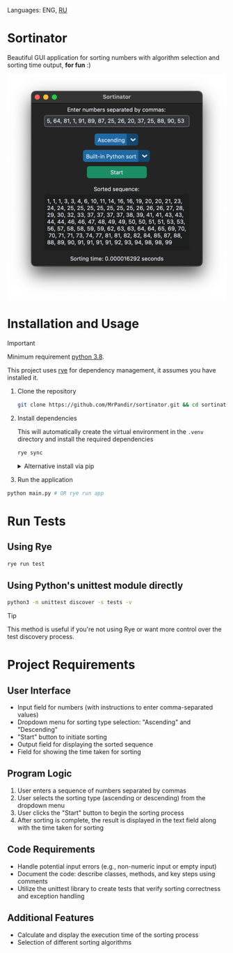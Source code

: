 Languages: ENG, [RU](./README_RU.md)

# Sortinator

Beautiful GUI application for sorting numbers with algorithm selection and sorting time output, **for fun** :)

![Preview](images/preview.png)

# Installation and Usage

> [!IMPORTANT]
> Minimum requirement [python 3.8](https://www.python.org/downloads/).
>
> This project uses [rye](https://rye.astral.sh) for dependency management, it assumes you have installed it.


1. Clone the repository
    ```bash
    git clone https://github.com/MrPandir/sortinator.git && cd sortinator
    ```
2. Install dependencies

    This will automatically create the virtual environment in the `.venv` directory and install the required dependencies
    ```bash
    rye sync
    ```
    <details>
    <summary>Alternative install via pip</summary>
    Create a virtual environment and activate:

    ```bash
    python3 -m venv .venv && source .venv/bin/activate
    ```
    Install only the required dependencies:

    ```bash
    pip3 install -r requirements.lock
    ```
    </details>
3. Run the application
  ```bash
  python main.py # OR rye run app
  ```

# Run Tests

## Using Rye
```bash
rye run test
```
## Using Python's unittest module directly
```bash
python3 -m unittest discover -s tests -v
```

> [!TIP]
> This method is useful if you're not using Rye or want more control over the test discovery process.

# Project Requirements

## User Interface
- Input field for numbers (with instructions to enter comma-separated values)
- Dropdown menu for sorting type selection: "Ascending" and "Descending"
- "Start" button to initiate sorting
- Output field for displaying the sorted sequence
- Field for showing the time taken for sorting

## Program Logic
1. User enters a sequence of numbers separated by commas
2. User selects the sorting type (ascending or descending) from the dropdown menu
3. User clicks the "Start" button to begin the sorting process
4. After sorting is complete, the result is displayed in the text field along with the time taken for sorting

## Code Requirements
- Handle potential input errors (e.g., non-numeric input or empty input)
- Document the code: describe classes, methods, and key steps using comments
- Utilize the unittest library to create tests that verify sorting correctness and exception handling

## Additional Features
- Calculate and display the execution time of the sorting process
- Selection of different sorting algorithms
